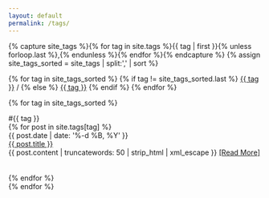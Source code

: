 ```yaml
---
layout: default
permalink: /tags/
---
```


{% capture site_tags %}{% for tag in site.tags %}{{ tag | first }}{% unless forloop.last %},{% endunless %}{% endfor %}{% endcapture %}
{% assign site_tags_sorted = site_tags | split:',' | sort %}

{% for tag in site_tags_sorted %}
  {% if tag != site_tags_sorted.last %}
    <a href='/blog/#{{ tag | slugify }}'>{{ tag }}</a> / 
  {% else %}
    <a href='/blog/#{{ tag | slugify }}'>{{ tag }}</a>
  {% endif %}
{% endfor %}

{% for tag in site_tags_sorted %}
  <div name='{{ tag | slugify }}'>
    #{{ tag }}<br>
    {% for post in site.tags[tag] %}
      <div id='date'>{{ post.date | date: '%-d %B, %Y' }}</div>
      <div id='page-title'><a href='{{ post.url }}'>{{ post.title }}</a></div>
      {{ post.content | truncatewords: 50 | strip_html | xml_escape }}
      <a href='{{ post.url }}'>[Read&nbsp;More]</a>
      <br><br><br>
    {% endfor %}
  </div>
{% endfor %}
